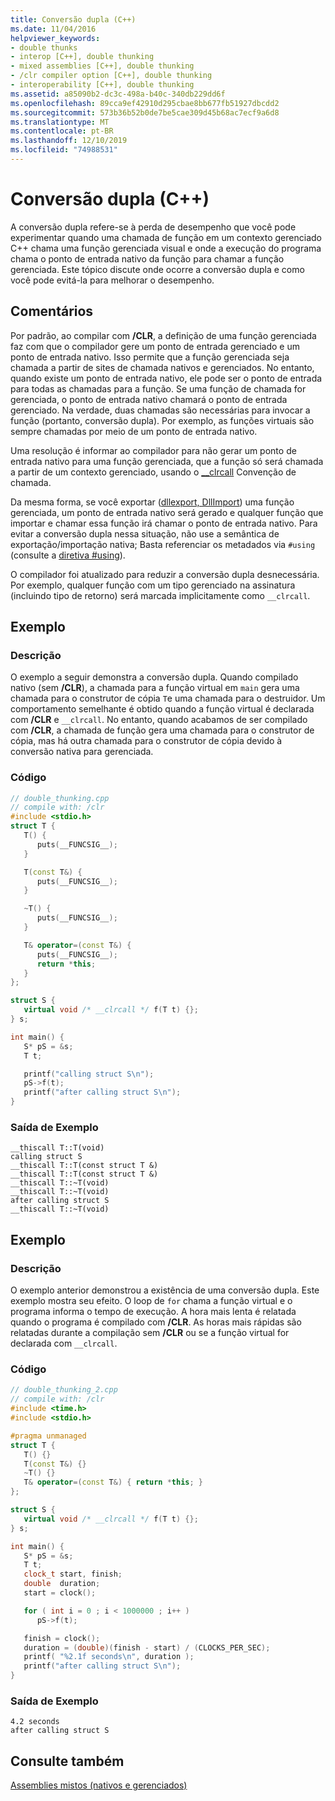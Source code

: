 ```yaml
---
title: Conversão dupla (C++)
ms.date: 11/04/2016
helpviewer_keywords:
- double thunks
- interop [C++], double thunking
- mixed assemblies [C++], double thunking
- /clr compiler option [C++], double thunking
- interoperability [C++], double thunking
ms.assetid: a85090b2-dc3c-498a-b40c-340db229dd6f
ms.openlocfilehash: 89cca9ef42910d295cbae8bb677fb51927dbcdd2
ms.sourcegitcommit: 573b36b52b0de7be5cae309d45b68ac7ecf9a6d8
ms.translationtype: MT
ms.contentlocale: pt-BR
ms.lasthandoff: 12/10/2019
ms.locfileid: "74988531"
---
```

# <a name="double-thunking-c"></a>Conversão dupla (C++)

A conversão dupla refere-se à perda de desempenho que você pode experimentar quando uma chamada de função em um contexto gerenciado C++ chama uma função gerenciada visual e onde a execução do programa chama o ponto de entrada nativo da função para chamar a função gerenciada. Este tópico discute onde ocorre a conversão dupla e como você pode evitá-la para melhorar o desempenho.

## <a name="remarks"></a>Comentários

Por padrão, ao compilar com **/CLR**, a definição de uma função gerenciada faz com que o compilador gere um ponto de entrada gerenciado e um ponto de entrada nativo. Isso permite que a função gerenciada seja chamada a partir de sites de chamada nativos e gerenciados. No entanto, quando existe um ponto de entrada nativo, ele pode ser o ponto de entrada para todas as chamadas para a função. Se uma função de chamada for gerenciada, o ponto de entrada nativo chamará o ponto de entrada gerenciado. Na verdade, duas chamadas são necessárias para invocar a função (portanto, conversão dupla). Por exemplo, as funções virtuais são sempre chamadas por meio de um ponto de entrada nativo.

Uma resolução é informar ao compilador para não gerar um ponto de entrada nativo para uma função gerenciada, que a função só será chamada a partir de um contexto gerenciado, usando o [__clrcall](../cpp/clrcall.md) Convenção de chamada.

Da mesma forma, se você exportar ([dllexport, DllImport](../cpp/dllexport-dllimport.md)) uma função gerenciada, um ponto de entrada nativo será gerado e qualquer função que importar e chamar essa função irá chamar o ponto de entrada nativo. Para evitar a conversão dupla nessa situação, não use a semântica de exportação/importação nativa; Basta referenciar os metadados via `#using` (consulte a [diretiva #using](../preprocessor/hash-using-directive-cpp.md)).

O compilador foi atualizado para reduzir a conversão dupla desnecessária. Por exemplo, qualquer função com um tipo gerenciado na assinatura (incluindo tipo de retorno) será marcada implicitamente como `__clrcall`.

## <a name="example"></a>Exemplo

### <a name="description"></a>Descrição

O exemplo a seguir demonstra a conversão dupla. Quando compilado nativo (sem **/CLR**), a chamada para a função virtual em `main` gera uma chamada para o construtor de cópia `T`e uma chamada para o destruidor. Um comportamento semelhante é obtido quando a função virtual é declarada com **/CLR** e `__clrcall`. No entanto, quando acabamos de ser compilado com **/CLR**, a chamada de função gera uma chamada para o construtor de cópia, mas há outra chamada para o construtor de cópia devido à conversão nativa para gerenciada.

### <a name="code"></a>Código

```cpp
// double_thunking.cpp
// compile with: /clr
#include <stdio.h>
struct T {
   T() {
      puts(__FUNCSIG__);
   }

   T(const T&) {
      puts(__FUNCSIG__);
   }

   ~T() {
      puts(__FUNCSIG__);
   }

   T& operator=(const T&) {
      puts(__FUNCSIG__);
      return *this;
   }
};

struct S {
   virtual void /* __clrcall */ f(T t) {};
} s;

int main() {
   S* pS = &s;
   T t;

   printf("calling struct S\n");
   pS->f(t);
   printf("after calling struct S\n");
}
```

### <a name="sample-output"></a>Saída de Exemplo

```
__thiscall T::T(void)
calling struct S
__thiscall T::T(const struct T &)
__thiscall T::T(const struct T &)
__thiscall T::~T(void)
__thiscall T::~T(void)
after calling struct S
__thiscall T::~T(void)
```

## <a name="example"></a>Exemplo

### <a name="description"></a>Descrição

O exemplo anterior demonstrou a existência de uma conversão dupla. Este exemplo mostra seu efeito. O loop de `for` chama a função virtual e o programa informa o tempo de execução. A hora mais lenta é relatada quando o programa é compilado com **/CLR**. As horas mais rápidas são relatadas durante a compilação sem **/CLR** ou se a função virtual for declarada com `__clrcall`.

### <a name="code"></a>Código

```cpp
// double_thunking_2.cpp
// compile with: /clr
#include <time.h>
#include <stdio.h>

#pragma unmanaged
struct T {
   T() {}
   T(const T&) {}
   ~T() {}
   T& operator=(const T&) { return *this; }
};

struct S {
   virtual void /* __clrcall */ f(T t) {};
} s;

int main() {
   S* pS = &s;
   T t;
   clock_t start, finish;
   double  duration;
   start = clock();

   for ( int i = 0 ; i < 1000000 ; i++ )
      pS->f(t);

   finish = clock();
   duration = (double)(finish - start) / (CLOCKS_PER_SEC);
   printf( "%2.1f seconds\n", duration );
   printf("after calling struct S\n");
}
```

### <a name="sample-output"></a>Saída de Exemplo

```
4.2 seconds
after calling struct S
```

## <a name="see-also"></a>Consulte também

[Assemblies mistos (nativos e gerenciados)](../dotnet/mixed-native-and-managed-assemblies.md)
